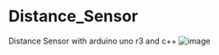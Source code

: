 # Distance_Sensor
Distance Sensor with arduino uno r3 and c++
![image](https://github.com/filegeiasou/Distance_Sensor/assets/49124547/53adc09b-4a7d-457e-b633-20cc7ec0ae7d)
